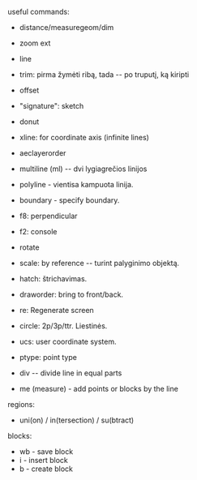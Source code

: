useful commands:
- distance/measuregeom/dim
- zoom ext
- line
- trim: pirma žymėti ribą, tada -- po truputį, ką kiripti
- offset
- "signature": sketch
- donut
- xline: for coordinate axis (infinite lines)
- aeclayerorder
- multiline (ml) -- dvi lygiagrečios linijos
- polyline - vientisa kampuota linija.
- boundary - specify boundary.

- f8: perpendicular
- f2: console

- rotate
- scale: by reference -- turint palyginimo objektą.

- hatch: štrichavimas.
- draworder: bring to front/back.
- re: Regenerate screen
- circle: 2p/3p/ttr. Liestinės.
- ucs: user coordinate system.
- ptype: point type
- div -- divide line in equal parts
- me (measure) - add points or blocks by the line

regions:
- uni(on) / in(tersection) / su(btract)

blocks:
- wb - save block
- i - insert block
- b - create block
